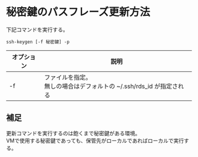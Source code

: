 # 秘密鍵のパスフレーズ更新方法

下記コマンドを実行する。
```
ssh-keygen [-f 秘密鍵] -p
```

| オプション | 説明 |
| - | - |
| -f | ファイルを指定。<br>無しの場合はデフォルトの ~/.ssh/rds_id が指定される |

## 補足
更新コマンドを実行するのは飽くまで秘密鍵がある環境。<br>
VMで使用する秘密鍵であっても、保管先がローカルであればローカルで実行する。
